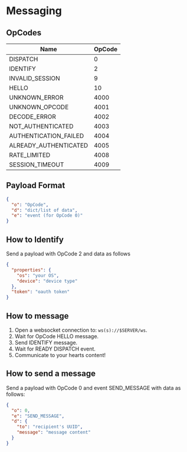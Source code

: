 # Messaging


## OpCodes
| Name | OpCode |
| ---- | ---- |
| DISPATCH | 0 |
| IDENTIFY | 2 |
| INVALID_SESSION | 9 |
| HELLO | 10 |
| UNKNOWN_ERROR | 4000 |
| UNKNOWN_OPCODE | 4001 |
| DECODE_ERROR | 4002 |
| NOT_AUTHENTICATED | 4003 |
| AUTHENTICATION_FAILED | 4004 |
| ALREADY_AUTHENTICATED | 4005 |
| RATE_LIMITED | 4008 |
| SESSION_TIMEOUT | 4009 |


## Payload Format
```json
{
  "o": "OpCode",
  "d": "dict/list of data",
  "e": "event (for OpCode 0)"
}
```

## How to Identify
Send a payload with OpCode 2 and data as follows
```json
{
  "properties": {
    "os": "your OS",
    "device": "device type"
  },
  "token": "oauth token"
}
```

## How to message
1. Open a websocket connection to: `ws(s)://$SERVER/ws`.
2. Wait for OpCode HELLO message.
3. Send IDENTIFY message.
4. Wait for READY DISPATCH event.
5. Communicate to your hearts content!


## How to send a message
Send a payload with OpCode 0 and event SEND_MESSAGE with data as follows:
```json
{
  "o": 0,
  "e": "SEND_MESSAGE",
  "d": {
    "to": "recipient's UUID",
    "message": "message content"
  }
}
```
